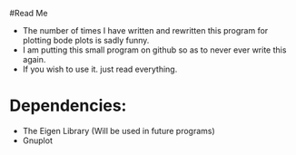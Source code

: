 #Read Me 

- The number of times I have written and rewritten this program for plotting bode plots is sadly funny.
- I am putting this small program on github so as to never ever write this again.
- If you wish to use it. just read everything.

# Dependencies:

- The Eigen Library (Will be used in future programs)
- Gnuplot